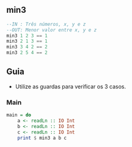 ## min3
```hs
--IN : Três números, x, y e z
--OUT: Menor valor entre x, y e z
min3 1 2 3 == 1
min3 2 1 3 == 1
min3 3 4 2 == 2
min3 2 5 4 == 2
```

## Guia
- Utilize as guardas para verificar os 3 casos.

<!--MAIN_BEGIN-->
### Main
```hs
main = do
    a <- readLn :: IO Int
    b <- readLn :: IO Int
    c <- readLn :: IO Int
    print $ min3 a b c

```
<!--MAIN_END-->